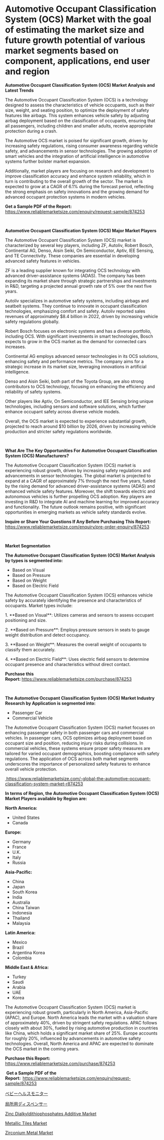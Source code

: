 <p><h1>Automotive Occupant Classification System (OCS) Market with the goal of estimating the market size and future growth potential of various market segments based on component, applications, end user and region</h1></p><p><strong>Automotive Occupant Classification System (OCS) Market Analysis and Latest Trends</strong></p>
<p><p>The Automotive Occupant Classification System (OCS) is a technology designed to assess the characteristics of vehicle occupants, such as their size, weight, and seating position, to optimize the deployment of safety features like airbags. This system enhances vehicle safety by adjusting airbag deployment based on the classification of occupants, ensuring that all passengers, including children and smaller adults, receive appropriate protection during a crash.</p><p>The Automotive OCS market is poised for significant growth, driven by increasing safety regulations, rising consumer awareness regarding vehicle safety, and advancements in sensor technologies. The growing adoption of smart vehicles and the integration of artificial intelligence in automotive systems further bolster market expansion. </p><p>Additionally, market players are focusing on research and development to improve classification accuracy and enhance system reliability, which in turn is contributing to the overall growth of the sector. The market is expected to grow at a CAGR of 6.1% during the forecast period, reflecting the strong emphasis on safety innovations and the growing demand for advanced occupant protection systems in modern vehicles.</p></p>
<p><strong>Get a Sample PDF of the Report:&nbsp;</strong> <a href="https://www.reliablemarketsize.com/enquiry/request-sample/874253">https://www.reliablemarketsize.com/enquiry/request-sample/874253</a></p>
<p>&nbsp;</p>
<p><strong>Automotive Occupant Classification System (OCS) Major Market Players</strong></p>
<p><p>The Automotive Occupant Classification System (OCS) market is characterized by several key players, including ZF, Autoliv, Robert Bosch, Continental AG, Denso, Aisin Seiki, On Semiconductor, Aptiv, IEE Sensing, and TE Connectivity. These companies are essential in developing advanced safety features in vehicles.</p><p>ZF is a leading supplier known for integrating OCS technology with advanced driver-assistance systems (ADAS). The company has been expanding its market share through strategic partnerships and investments in R&D, targeting a projected annual growth rate of 5% over the next five years.</p><p>Autoliv specializes in automotive safety systems, including airbags and seatbelt systems. They continue to innovate in occupant classification technologies, emphasizing comfort and safety. Autoliv reported sales revenues of approximately $8.4 billion in 2022, driven by increasing vehicle safety regulations globally.</p><p>Robert Bosch focuses on electronic systems and has a diverse portfolio, including OCS. With significant investments in smart technologies, Bosch expects to grow in the OCS market as the demand for connected cars increases.</p><p>Continental AG employs advanced sensor technologies in its OCS solutions, enhancing safety and performance metrics. The company aims for a strategic increase in its market size, leveraging innovations in artificial intelligence.</p><p>Denso and Aisin Seiki, both part of the Toyota Group, are also strong contributors to OCS technology, focusing on enhancing the efficiency and reliability of safety systems.</p><p>Other players like Aptiv, On Semiconductor, and IEE Sensing bring unique technologies, including sensors and software solutions, which further enhance occupant safety across diverse vehicle models.</p><p>Overall, the OCS market is expected to experience substantial growth, projected to reach around $10 billion by 2026, driven by increasing vehicle production and stricter safety regulations worldwide.</p></p>
<p>&nbsp;</p>
<p><strong>What Are The Key Opportunities For Automotive Occupant Classification System (OCS) Manufacturers?</strong></p>
<p><p>The Automotive Occupant Classification System (OCS) market is experiencing robust growth, driven by increasing safety regulations and advancements in sensor technologies. The global market is projected to expand at a CAGR of approximately 7% through the next five years, fueled by the rising demand for advanced driver-assistance systems (ADAS) and enhanced vehicle safety features. Moreover, the shift towards electric and autonomous vehicles is further propelling OCS adoption. Key players are investing in R&D to integrate AI and machine learning for improved accuracy and functionality. The future outlook remains positive, with significant opportunities in emerging markets as vehicle safety standards evolve.</p></p>
<p><strong>Inquire or Share Your Questions If Any Before Purchasing This Report:</strong> <a href="https://www.reliablemarketsize.com/enquiry/pre-order-enquiry/874253">https://www.reliablemarketsize.com/enquiry/pre-order-enquiry/874253</a></p>
<p>&nbsp;</p>
<p><strong>Market Segmentation</strong></p>
<p><strong>The Automotive Occupant Classification System (OCS) Market Analysis by types is segmented into:</strong></p>
<p><ul><li>Based on Visual</li><li>Based on Pressure</li><li>Based on Weight</li><li>Based on Electric Field</li></ul></p>
<p><p>The Automotive Occupant Classification System (OCS) enhances vehicle safety by accurately identifying the presence and characteristics of occupants. Market types include:</p><p>1. **Based on Visual**: Utilizes cameras and sensors to assess occupant positioning and size.</p><p>2. **Based on Pressure**: Employs pressure sensors in seats to gauge weight distribution and detect occupancy.</p><p>3. **Based on Weight**: Measures the overall weight of occupants to classify them accurately.</p><p>4. **Based on Electric Field**: Uses electric field sensors to determine occupant presence and characteristics without direct contact.</p></p>
<p><strong>Purchase this Report:&nbsp;</strong><a href="https://www.reliablemarketsize.com/purchase/874253">https://www.reliablemarketsize.com/purchase/874253</a></p>
<p>&nbsp;</p>
<p><strong>The Automotive Occupant Classification System (OCS) Market Industry Research by Application is segmented into:</strong></p>
<p><ul><li>Passenger Car</li><li>Commercial Vehicle</li></ul></p>
<p><p>The Automotive Occupant Classification System (OCS) market focuses on enhancing passenger safety in both passenger cars and commercial vehicles. In passenger cars, OCS optimizes airbag deployment based on occupant size and position, reducing injury risks during collisions. In commercial vehicles, these systems ensure proper safety measures are tailored for varied occupant demographics, boosting compliance with safety regulations. The application of OCS across both market segments underscores the importance of personalized safety features to enhance overall vehicle protection.</p></p>
<p><a href="https://www.reliablemarketsize.com/-global-the-automotive-occupant-classification-system-market-r874253">&nbsp;https://www.reliablemarketsize.com/-global-the-automotive-occupant-classification-system-market-r874253</a></p>
<p><strong>In terms of Region, the Automotive Occupant Classification System (OCS) Market Players available by Region are:</strong></p>
<p>
    <p> <strong> North America: </strong>
        <ul>
            <li>United States</li>
            <li>Canada</li>
        </ul>
        </p> 
    <p> <strong> Europe: </strong>
        <ul>
            <li>Germany</li>
            <li>France</li>
            <li>U.K.</li>
            <li>Italy</li>
            <li>Russia</li>
        </ul>
        </p> 
    <p> <strong> Asia-Pacific: </strong>
        <ul>
            <li>China</li>
            <li>Japan</li>
            <li>South Korea</li>
            <li>India</li>
            <li>Australia</li>
            <li>China Taiwan</li>
            <li>Indonesia</li>
            <li>Thailand</li>
            <li>Malaysia</li>
        </ul>
        </p> 
    <p> <strong> Latin America: </strong>
        <ul>
            <li>Mexico</li>
            <li>Brazil</li>
            <li>Argentina Korea</li>
            <li>Colombia</li>
        </ul>
        </p> 
    <p> <strong> Middle East & Africa: </strong>
        <ul>
            <li>Turkey</li>
            <li>Saudi</li>
            <li>Arabia</li>
            <li>UAE</li>
            <li>Korea</li>
        </ul>
    </p>
    </p>
<p><p>The Automotive Occupant Classification System (OCS) market is experiencing robust growth, particularly in North America, Asia-Pacific (APAC), and Europe. North America leads the market with a valuation share of approximately 40%, driven by stringent safety regulations. APAC follows closely with about 30%, fueled by rising automotive production in countries like China, which holds a significant market share of 25%. Europe accounts for roughly 20%, influenced by advancements in automotive safety technologies. Overall, North America and APAC are expected to dominate the OCS market in the coming years.</p></p>
<p><strong>Purchase this Report: </strong><a href="https://www.reliablemarketsize.com/purchase/874253">https://www.reliablemarketsize.com/purchase/874253</a></p>
<p>&nbsp;<strong>Get a Sample PDF of the Report:&nbsp;&nbsp;</strong><a href="https://www.reliablemarketsize.com/enquiry/request-sample/874253">https://www.reliablemarketsize.com/enquiry/request-sample/874253</a></p>
<p><strong></strong></p>
<p><p><a href="https://williamkable67.medium.com/%E3%83%99%E3%83%93%E3%83%BC%E3%83%98%E3%83%AB%E3%82%B9%E3%83%A2%E3%83%8B%E3%82%BF%E3%83%BC%E5%B8%82%E5%A0%B4%E3%81%AE%E3%83%88%E3%83%AC%E3%83%B3%E3%83%89-%E5%B8%82%E5%A0%B4%E3%82%BB%E3%82%B0%E3%83%A1%E3%83%B3%E3%83%86%E3%83%BC%E3%82%B7%E3%83%A7%E3%83%B3%E3%81%AE%E8%A9%B3%E7%B4%B0%E3%81%AA%E7%A0%94%E7%A9%B6%E3%81%A8%E6%96%B0%E8%88%88%E3%83%88%E3%83%AC%E3%83%B3%E3%83%89%E3%81%AE%E9%87%8D%E8%A6%81%E6%80%A7%E3%81%AE%E5%88%86%E6%9E%90-684da1dc097f">ベビーヘルスモニター</a></p><p><a href="https://williamkable67.medium.com/%E3%83%88%E3%83%94%E3%82%AB%E3%83%AB%E3%83%87%E3%82%A3%E3%82%B9%E3%83%9A%E3%83%B3%E3%82%B5%E3%83%BC%E3%81%AB%E9%96%A2%E3%81%99%E3%82%8B%E3%82%B0%E3%83%AD%E3%83%BC%E3%83%90%E3%83%AB%E3%81%AA%E8%A6%96%E7%82%B9-%E5%B8%82%E5%A0%B4%E5%8B%95%E5%90%91-%E8%AA%B2%E9%A1%8C-%E4%BA%88%E6%B8%AC-2024%E5%B9%B4-2031%E5%B9%B4-9694b1671c7b">局所用ディスペンサー</a></p><p><a href="https://issuu.com/reportprime-2/docs/zinc-dialkyldithiophosphates-additi_d5985364a420e1">Zinc Dialkyldithiophosphates Additive Market</a></p><p><a href="https://www.linkedin.com/pulse/global-metallic-tiles-industry-analysis-share-growth-trends-cczlc?trackingId=hWHC%2F%2BFCTz6VN5JBAz%2BDiw%3D%3D">Metallic Tiles Market</a></p><p><a href="https://medium.com/@parmer78465/the-zirconium-metal-market-report-analyzes-important-operational-and-performance-data-so-one-may-1ecda0faee3a">Zirconium Metal Market</a></p></p>